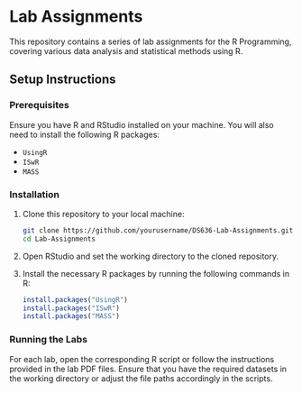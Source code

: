 # Lab Assignments

This repository contains a series of lab assignments for the R Programming, covering various data analysis and statistical methods using R.

## Setup Instructions

### Prerequisites
Ensure you have R and RStudio installed on your machine. You will also need to install the following R packages:
- `UsingR`
- `ISwR`
- `MASS`

### Installation
1. Clone this repository to your local machine:
   ```sh
   git clone https://github.com/yourusername/DS636-Lab-Assignments.git
   cd Lab-Assignments
   ```

2. Open RStudio and set the working directory to the cloned repository.

3. Install the necessary R packages by running the following commands in R:
   ```r
   install.packages("UsingR")
   install.packages("ISwR")
   install.packages("MASS")
   ```

### Running the Labs
For each lab, open the corresponding R script or follow the instructions provided in the lab PDF files. Ensure that you have the required datasets in the working directory or adjust the file paths accordingly in the scripts.

